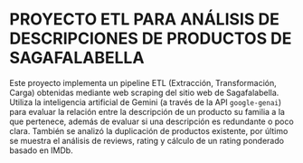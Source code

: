 # PROYECTO ETL PARA ANÁLISIS DE DESCRIPCIONES DE PRODUCTOS DE SAGAFALABELLA

Este proyecto implementa un pipeline ETL (Extracción, Transformación, Carga) obtenidas mediante web scraping del sitio web de Sagafalabella.  Utiliza la inteligencia artificial de Gemini (a través de la API `google-genai`) para evaluar la relación entre la descripción de un producto su familia a la que pertenece, además de evaluar si una descripción es redundante o poco clara.
También se analizó la duplicación de productos existente, por último se muestra el análisis de reviews, rating y cálculo de un rating ponderado basado en IMDb.